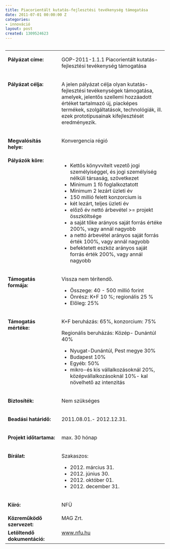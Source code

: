 ```yaml
---
title: Piacorientált kutatás-fejlesztési tevékenység támogatása
date: 2011-07-01 00:00:00 Z
categories:
- innováció
layout: post
created: 1309524623
---
```


<table style="width: 100%;" align="left" border="0" cellpadding="0" cellspacing="0"><tbody><tr><td valign="top" width="187"><p><strong>Pályázat címe:</strong></p></td><td valign="top" width="428"><p>GOP-2011-1.1.1 Piacorientált kutatás-fejlesztési tevékenység támogatása</p></td></tr><tr><td valign="top" width="187"><p><strong>Pályázat célja:</strong></p></td><td valign="top" width="428"><p>A jelen pályázat célja olyan kutatás-fejlesztési tevékenységek támogatása, amelyek, jelentős szellemi hozzáadott értéket tartalmazó új, piacképes termékek, szolgáltatások, technológiák, ill. ezek prototípusainak kifejlesztését eredményezik.</p></td></tr><tr><td valign="top" width="187"><p><strong>Megvalósítás helye:&nbsp;</strong></p></td><td valign="top" width="428"><p>Konvergencia régió</p></td></tr><tr align="left" valign="top"><td valign="top" width="187"><strong>Pályázók köre:</strong></td><td valign="top" width="428"><ul><li>Kettős könyvvitelt vezető jogi személyiséggel, és jogi személyiség nélküli társaság, szövetkezet</li><li>Minimum 1 fő foglalkoztatott</li><li>Minimum 2 lezárt üzleti év</li><li>150 millió felett konzorcium is</li><li>két lezárt, teljes üzleti év</li><li>előző év nettó árbevétel &gt;= projekt összköltsége</li><li>a saját tőke arányos saját forrás értéke 200%, vagy annál nagyobb</li><li>a nettó árbevétel arányos saját forrás érték 100%, vagy annál nagyobb</li><li>befektetett eszköz arányos saját forrás érték 200%, vagy annál nagyobb</li></ul></td></tr><tr><td valign="top" width="187"><p><strong>Támogatás formája:</strong></p></td><td valign="top" width="428"><p>Vissza nem térítendő.</p><ul><li>Összege: 40 - 500 millió forint&nbsp;</li><li>Önrész: K+F 10 %; regionális 25 %</li><li>Előleg: 25%</li></ul></td></tr><tr><td valign="top" width="187"><p><strong>Támogatás mértéke:</strong></p></td><td valign="top" width="428"><p>K+F beruházás: 65%, konzorcium: 75%</p><p>Regionális beruházás: Közép- Dunántúl 40%</p><ul><li>Nyugat-Dunántúl, Pest megye 30%</li><li>Budapest 10%</li><li>Egyéb: 50%</li><li>mikro-és kis vállalkozásoknál 20%, középvállalkozásoknál 10%- kal növelhető az intenzitás</li></ul></td></tr><tr><td valign="top" width="187"><p><strong>Biztosíték:</strong></p></td><td valign="top" width="428"><p>Nem szükséges</p></td></tr><tr><td valign="top" width="187"><p><strong>Beadási határidő:</strong></p></td><td valign="top" width="428"><p>2011.08.01.- 2012.12.31.</p></td></tr><tr><td valign="top" width="187"><p><strong>Projekt időtartama:</strong></p></td><td valign="top" width="428"><p>max. 30 hónap</p></td></tr><tr><td valign="top" width="187"><p><strong>Bírálat:</strong></p></td><td valign="top" width="428"><p>Szakaszos:&nbsp;</p><ul><li>2012. március 31.</li><li>2012. június 30.</li><li>2012. október 01.</li><li>2012. december 31.</li></ul></td></tr><tr><td valign="top" width="187"><p><strong>Kiíró:</strong></p></td><td valign="top" width="428"><p>NFÜ</p></td></tr><tr><td valign="top" width="187"><strong>Közreműködő szervezet:</strong></td><td valign="top" width="428">MAG Zrt.</td></tr><tr><td valign="top" width="187"><strong>Letöltendő dokumentáció:</strong></td><td valign="top" width="428"><a href="http://www.nfu.hu/">www.nfu.hu</a></td></tr></tbody></table>
